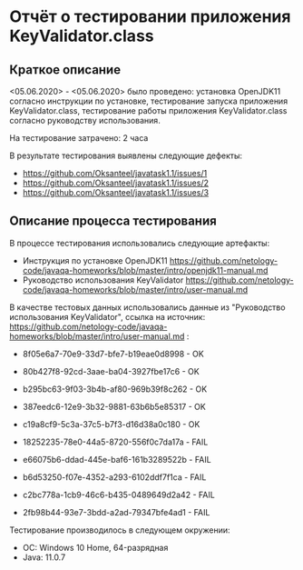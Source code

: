 # Отчёт о тестировании приложения KeyValidator.class

## Краткое описание

<05.06.2020> - <05.06.2020> было проведено: установка OpenJDK11 согласно инструкции по установке, тестирование запуска приложения KeyValidator.class, тестирование работы приложения KeyValidator.class согласно руководству использования.

На тестирование затрачено: 2 часа

В результате тестирования выявлены следующие дефекты:
* https://github.com/Oksanteel/javatask1.1/issues/1
* https://github.com/Oksanteel/javatask1.1/issues/2
* https://github.com/Oksanteel/javatask1.1/issues/3

## Описание процесса тестирования

В процессе тестирования использовались следующие артефакты:
* Инструкция по установке OpenJDK11 https://github.com/netology-code/javaqa-homeworks/blob/master/intro/openjdk11-manual.md
* Руководство использования KeyValidator https://github.com/netology-code/javaqa-homeworks/blob/master/intro/user-manual.md


В качестве тестовых данных использовались данные из "Руководство использования KeyValidator", ссылка на источник: https://github.com/netology-code/javaqa-homeworks/blob/master/intro/user-manual.md :
* 8f05e6a7-70e9-33d7-bfe7-b19eae0d8998 - OK 
* 80b427f8-92cd-3aae-ba04-3927fbe17c6 - OK
* b295bc63-9f03-3b4b-af80-969b39f8c262 - OK
* 387eedc6-12e9-3b32-9881-63b6b5e85317 - OK
* c19a8cf9-5c3a-37c5-b7f3-d16d38a0c180 - OK

* 18252235-78e0-44a5-8720-556f0c7da17a - FAIL
* e66075b6-ddad-445e-baf6-161b3289522b - FAIL
* b6d53250-f07e-4352-a293-6102ddf7f1ca - FAIL
* c2bc778a-1cb9-46c6-b435-0489649d2a42 - FAIL
* 2fb98b44-93e7-3bdd-a2ad-79347bfe4ad1 - FAIL


Тестирование производилось в следующем окружении:
* ОС: Windows 10 Home, 64-разрядная
* Java: 11.0.7
